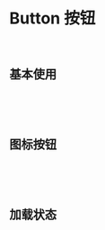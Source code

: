 
<script setup>
import Preview from '@/components/Preview.vue'
import demo1 from './demo1.vue'
import demo2 from './demo2.vue'
import demo3 from './demo3.vue'
</script>

 # Button 按钮

<br/>

 ## 基本使用


<br/>

<div class="components-box">
  <demo1/>
</div>


<Preview comp-name="button" demo-name="demo1"  ></Preview>

<br/>
 
 ## 图标按钮


<br/>

<div class="components-box">
  <demo2/>
</div>


<Preview comp-name="button" demo-name="demo2"  ></Preview>

<br/>
 
 ## 加载状态


<br/>

<div class="components-box">
  <demo3/>
</div>


<Preview comp-name="button" demo-name="demo3"  ></Preview>


